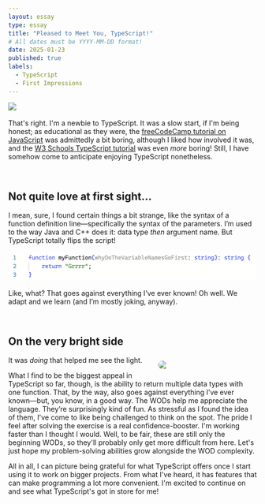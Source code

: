 ```yaml
---
layout: essay
type: essay
title: "Pleased to Meet You, TypeScript!"
# All dates must be YYYY-MM-DD format!
date: 2025-01-23
published: true
labels:
  - TypeScript
  - First Impressions
---
```


<img width="300px" class="rounded img-fluid" src="https://media.tenor.com/sF-65FzDeFIAAAAM/cat-pondering-cat.gif">

That's right. I'm a newbie to TypeScript. It was a slow start, if I'm being honest; as educational as they were, the <a href="https://www.freecodecamp.org/learn/javascript-algorithms-and-data-structures/">freeCodeCamp tutorial on JavaScript</a> was admittedly a bit boring, although I liked how involved it was, and the <a href="https://www.w3schools.com/typescript/index.php">W3 Schools TypeScript tutorial</a> was even _more_ boring! Still, I have somehow come to anticipate enjoying TypeScript nonetheless.

<br>

## Not quite love at first sight...

I mean, sure, I found certain things a bit strange, like the syntax of a function definition line—specifically the syntax of the parameters. I’m used to the way Java and C++ does it: data type _then_ argument name. But TypeScript totally flips the script!

<div class="text-center py-4">
  <img width="1000px" class="rounded img-fluid" src="images/function2.png" alt="A silly function definition.">
</div>

Like, what? That goes against everything I’ve ever known! Oh well. We adapt and we learn (and I’m mostly joking, anyway).

<br>

## On the very bright side

<img class="rounded" src="https://i.pinimg.com/736x/29/e7/c3/29e7c3b4f837cfb4439f33e2b96dc3f0.jpg" style="width: 200px; float: right; margin-left: 20px; margin-bottom: 20px; margin-top: 10px; border-radius: 15px;">

It was _doing_ that helped me see the light.

What I find to be the biggest appeal in TypeScript so far, though, is the ability to return multiple data types with one function. That, by the way, also goes against everything I’ve ever known—but, you know, in a good way. The WODs help me appreciate the language. They’re surprisingly kind of fun. As stressful as I found the idea of them, I've come to like being challenged to think on the spot. The pride I feel after solving the exercise is a real confidence-booster. I'm working faster than I thought I would. Well, to be fair, these are still only the beginning WODs, so they'll probably only get more difficult from here. Let's just hope my problem-solving abilities grow alongside the WOD complexity.

All in all, I can picture being grateful for what TypeScript offers once I start using it to work on bigger projects. From what I've heard, it has features that can make programming a lot more convenient. I'm excited to continue on and see what TypeScript's got in store for me!
